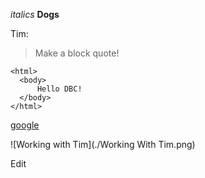*italics*
**Dogs**

Tim:
> Make a block quote!

```
<html>
  <body>
      Hello DBC!
  </body>
</html>
```

[google](http://www.google.com)

![Working with Tim](./Working With Tim.png)

Edit